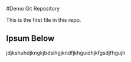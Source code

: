 #Demo Git Repository

This is the first file in this repo.

## Ipsum Below

jdjkshuhdjkngkjbdsihgjkndfjkhguidhjkfgsdjfhgujh